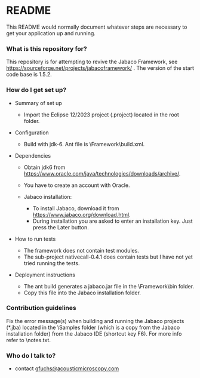 # README #

This README would normally document whatever steps are necessary to get your application up and running.

### What is this repository for? ###

This repository is for attempting to revive the Jabaco Framework, see https://sourceforge.net/projects/jabacoframework/ .
The version of the start code base is 1.5.2.


### How do I get set up? ###

* Summary of set up
	* Import the Eclipse 12/2023 project (.project) located in the root folder.

* Configuration
	* Build with jdk-6. Ant file is <root folder>\Framework\build.xml.

* Dependencies
	* Obtain jdk6 from https://www.oracle.com/java/technologies/downloads/archive/.
	* You have to create an account with Oracle.

	* Jabaco installation:
		* To install Jabaco, download it from https://www.jabaco.org/download.html.
		* During installation you are asked to enter an installation key. Just press the Later button.

* How to run tests
	* The framework does not contain test modules.
	* The sub-project nativecall-0.4.1 does contain tests but I have not yet tried running the tests.

* Deployment instructions
	* The ant build generates a jabaco.jar file in the <root folder>\Framework\bin folder.
	* Copy this file into the Jabaco installation folder.

### Contribution guidelines ###
Fix the error message(s) when building and running the Jabaco projects (*.jba) 
located in the <root folder>\Samples folder
(which is a copy from the Jabaco installation folder) from the Jabaco IDE (shortcut key F6).
For more info refer to <root folder>\notes.txt.


### Who do I talk to? ###

* contact
gfuchs@acousticmicroscopy.com